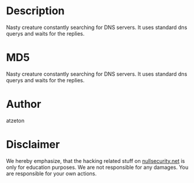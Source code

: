 Description
===========
Nasty creature constantly searching for DNS servers. It uses standard dns querys
and waits for the replies.

MD5
===
Nasty creature constantly searching for DNS servers. It uses standard dns querys
and waits for the replies.

Author
======
atzeton

Disclaimer
==========
We hereby emphasize, that the hacking related stuff on
[nullsecurity.net](http://nullsecurity.net) is only for education purposes.
We are not responsible for any damages. You are responsible for your own
actions.
